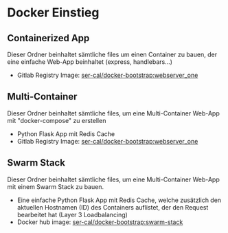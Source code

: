 # Docker Einstieg

## Containerized App

Dieser Ordner beinhaltet sämtliche files um einen Container zu bauen, der eine einfache Web-App beinhaltet (express, handlebars...)

- Gitlab Registry Image: [ser-cal/docker-bootstrap:webserver_one](https://gitlab.com/ser-cal/docker-bootstrap/container_registry/3511633)


## Multi-Container

Dieser Ordner beinhaltet sämtliche files, um eine Multi-Container Web-App mit "docker-compose" zu erstellen
- Python Flask App mit Redis Cache
- Gitlab Registry Image: [ser-cal/docker-bootstrap:webserver_one](https://gitlab.com/ser-cal/docker-bootstrap/container_registry/3511633)

## Swarm Stack

Dieser Ordner beinhaltet sämtliche files, um eine Multi-Container Web-App mit einem Swarm Stack zu bauen.
- Eine einfache Python Flask App mit Redis Cache, welche zusätzlich den aktuellen Hostnamen (ID) des Containers auflistet, der den Request bearbeitet hat (Layer 3 Loadbalancing)
- Docker hub image: [ser-cal/docker-bootstrap:swarm-stack](https://gitlab.com/ser-cal/docker-bootstrap/container_registry/3516549)
